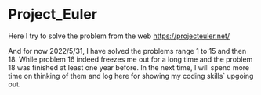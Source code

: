 # Project_Euler
Here I try to solve the problem from the web https://projecteuler.net/

And for now 2022/5/31, I have solved the problems range 1 to 15 and then 18.
While problem 16 indeed freezes me out for a long time and the problem 18  was finished at least one year before.
In the next time, I will spend more time on thinking of them and log here for showing my coding skills` upgoing out.
